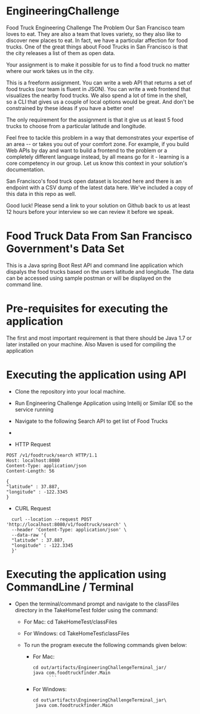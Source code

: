 # EngineeringChallenge
Food Truck Engineering Challenge
The Problem
Our San Francisco team loves to eat. They are also a team that loves variety, so they also like to discover new places to eat.
In fact, we have a particular affection for food trucks. One of the great things about Food Trucks in San Francisco is that the city releases a list of them as open data.

Your assignment is to make it possible for us to find a food truck no matter where our work takes us in the city.

This is a freeform assignment. You can write a web API that returns a set of food trucks (our team is fluent in JSON). You can write a web frontend that visualizes the nearby food trucks. We also spend a lot of time in the shell, so a CLI that gives us a couple of local options would be great. And don't be constrained by these ideas if you have a better one!

The only requirement for the assignment is that it give us at least 5 food trucks to choose from a particular latitude and longitude.

Feel free to tackle this problem in a way that demonstrates your expertise of an area -- or takes you out of your comfort zone. For example, if you build Web APIs by day and want to build a frontend to the problem or a completely different language instead, by all means go for it - learning is a core competency in our group. Let us know this context in your solution's documentation.

San Francisco's food truck open dataset is located here and there is an endpoint with a CSV dump of the latest data here. We've included a copy of this data in this repo as well.

Good luck! Please send a link to your solution on Github back to us at least 12 hours before your interview so we can review it before we speak.


# Food Truck Data From San Francisco Government's Data Set
This is a Java spring Boot  Rest API and command line application which dispalys the food trucks based on the users latitude and longitude. The data can be accessed using sample postman or will be displayed on the command line.

# Pre-requisites for executing the application
The first and most important requirement is that there should be Java 1.7 or later installed on your machine.
Also Maven is used for compiling the application

# Executing the application using API

- Clone the repository into your local machine.

- Run Engineering Challenge Application using Intellij or Similar IDE so the service running
- Navigate to the following Search API to get list of Food Trucks 
- 

- HTTP Request
```http request
POST /v1/foodtruck/search HTTP/1.1
Host: localhost:8080
Content-Type: application/json
Content-Length: 56

{
"latitude" : 37.887,
"longitude" : -122.3345
}
```
- CURL Request
```http request
  curl --location --request POST 'http://localhost:8080/v1/foodtruck/search' \
  --header 'Content-Type: application/json' \
  --data-raw '{
  "latitude" : 37.887,
  "longitude" : -122.3345
  }'
```

# Executing the application using CommandLine / Terminal


- Open the terminal/command prompt and navigate to the classFiles directory in the TakeHomeTest folder using the command:
    - For Mac: cd TakeHomeTest/classFiles
    - For Windows: cd TakeHomeTest\classFiles

    - To run the program execute the following commands given below:
        - For Mac:
            ```
          cd out/artifacts/EngineeringChallengeTerminal_jar/
          java com.foodtruckfinder.Main
                  ```
        - For Windows:
           ```
          cd out\artifacts\EngineeringChallengeTerminal_jar\
            java com.foodtruckfinder.Main
           ```

